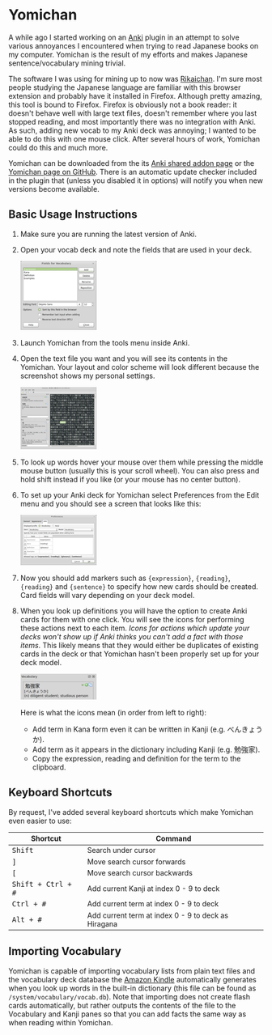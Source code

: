 # Yomichan #

A while ago I started working on an [Anki](http://ankisrs.net/) plugin in an attempt to solve various annoyances I
encountered when trying to read Japanese books on my computer. Yomichan is the result of my efforts and makes Japanese
sentence/vocabulary mining trivial.

The software I was using for mining up to now was [Rikaichan](http://www.polarcloud.com/rikaichan/). I'm sure most
people studying the Japanese language are familiar with this browser extension and probably have it installed in
Firefox. Although pretty amazing, this tool is bound to Firefox.  Firefox is obviously not a book reader: it doesn't
behave well with large text files, doesn't remember where you last stopped reading, and most importantly there was no
integration with Anki. As such, adding new vocab to my Anki deck was annoying; I wanted to be able to do this with one
mouse click. After several hours of work, Yomichan could do this and much more.

Yomichan can be downloaded from the its [Anki shared addon page](https://ankiweb.net/shared/info/934748696) or the
[Yomichan page on GitHub](https://github.com/FooSoft/yomichan/). There is an automatic update checker included in the
plugin that (unless you disabled it in options) will notify you when new versions become available.

## Basic Usage Instructions ##

1.  Make sure you are running the latest version of Anki.
2.  Open your vocab deck and note the fields that are used in your deck.

    [![Card layout dialog](img/layout-thumb.png)](img/layout.png)

3.  Launch Yomichan from the tools menu inside Anki.
4.  Open the text file you want and you will see its contents in the Yomichan.  Your layout and color scheme will look
    different because the screenshot shows my personal settings.

    [![Reader dialog](img/reader-thumb.png)](img/reader.png)

5.  To look up words hover your mouse over them while pressing the middle mouse button (usually this is your scroll
    wheel). You can also press and hold shift instead if you like (or your mouse has no center button).
6.  To set up your Anki deck for Yomichan select Preferences from the Edit menu and you should see a screen that looks
    like this:

    [![Preferences dialog](img/preferences-thumb.png)](img/preferences.png)

7.  Now you should add markers such as `{expression}`, `{reading}`, `{reading}` and `{sentence}` to specify how new
    cards should be created. Card fields will vary depending on your deck model.
8.  When you look up definitions you will have the option to create Anki cards for them with one click. You will see the
    icons for performing these actions next to each item. *Icons for actions which update your decks won't show up if
    Anki thinks you can't add a fact with those items*. This likely means that they would either be duplicates of
    existing cards in the deck or that Yomichan hasn't been properly set up for your deck model.

    [![Icons](img/icons-thumb.png)](img/icons.png)

    Here is what the icons mean (in order from left to right):
    *   Add term in Kana form even it can be written in Kanji (e.g. べんきょうか).
    *   Add term as it appears in the dictionary including Kanji (e.g. 勉強家).
    *   Copy the expression, reading and definition for the term to the clipboard.

## Keyboard Shortcuts ##

By request, I've added several keyboard shortcuts which make Yomichan even easier to use:

| Shortcut                    | Command                                             |
|-----------------------------|-----------------------------------------------------|
| <kbd>Shift</kbd>            | Search under cursor                                 |
| <kbd>]</kbd>                | Move search cursor forwards                         |
| <kbd>[</kbd>                | Move search cursor backwards                        |
| <kbd>Shift + Ctrl + #</kbd> | Add current Kanji at index 0 - 9 to deck            |
| <kbd>Ctrl + #</kbd>         | Add current term at index  0 - 9 to deck            |
| <kbd>Alt + #</kbd>          | Add current term at index 0 - 9 to deck as Hiragana |

## Importing Vocabulary ##

Yomichan is capable of importing vocabulary lists from plain text files and the vocabulary deck database the [Amazon
Kindle](http://en.wikipedia.org/wiki/Kindle) automatically generates when you look up words in the built-in dictionary
(this file can be found as `/system/vocabulary/vocab.db`). Note that importing does not create flash cards
automatically, but rather outputs the contents of the file to the Vocabulary and Kanji panes so that you can add facts
the same way as when reading within Yomichan.
